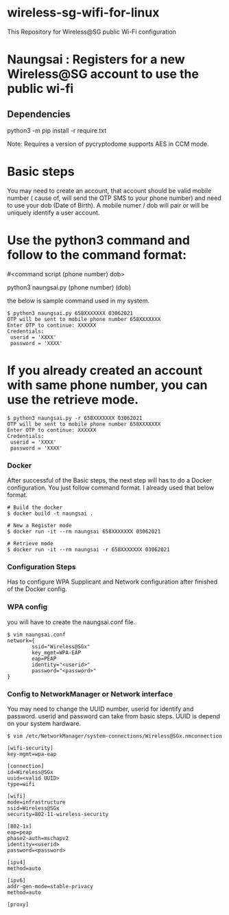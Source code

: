 # wireless-sg-wifi-for-linux

This Repository for Wireless@SG public Wi-Fi configuration

Naungsai : Registers for a new Wireless@SG account to use the public wi-fi
==========================================================================

## Dependencies
python3 -m pip install -r require.txt

Note: Requires a version of pycryptodome supports AES in CCM mode.

# Basic steps
You may need to create an account, that account should be valid mobile number ( cause of, will send the OTP SMS to your phone number) and need to use your dob (Date of Birth).
A mobile numer / dob will pair or will be uniquely identify a user account.

# Use the python3 command and follow to the command format: 

#<command script (phone number) dob>

python3 naungsai.py (phone number) (dob)

the below is sample command used in my system.
```
$ python3 naungsai.py 658XXXXXXX 03062021
OTP will be sent to mobile phone number 658XXXXXXX
Enter OTP to continue: XXXXXX
Credentials:
 userid = 'XXXX'
 password = 'XXXX'
 ```
# If you already created an account with same phone number, you can use the retrieve mode.
```
$ python3 naungsai.py -r 658XXXXXXX 03062021
OTP will be sent to mobile phone number 658XXXXXXX
Enter OTP to continue: XXXXXX
Credentials:
 userid = 'XXXX'
 password = 'XXXX'
```

### Docker
After successful of the Basic steps, the next step will has to do a Docker configuration.
You just follow command format. I already used that below format.
```
# Build the docker
$ docker build -t naungsai .

# New a Register mode
$ docker run -it --rm naungsai 658XXXXXXX 03062021

# Retrieve mode
$ docker run -it --rm naungsai -r 658XXXXXXX 03062021
```
### Configuration Steps
Has to configure WPA Supplicant and Network configuration after finished of the Docker config.

### WPA config
you will have to create the naungsai.conf file.

```
$ vim naungsai.conf
network={
        ssid="Wireless@SGx"
        key_mgmt=WPA-EAP
        eap=PEAP
        identity="<userid>"
        password="<password>"
}
```
### Config to NetworkManager or Network interface

You may need to change the UUID number, userid for identify and password. userid and password can take from  basic steps. UUID is depend on your system hardware.

```
$ vim /etc/NetworkManager/system-connections/Wireless@SGx.nmconnection

[wifi-security]
key-mgmt=wpa-eap

[connection]
id=Wireless@SGx
uuid=<valid UUID>
type=wifi

[wifi]
mode=infrastructure
ssid=Wireless@SGx
security=802-11-wireless-security

[802-1x]
eap=peap
phase2-auth=mschapv2
identity=<userid>
password=<password>

[ipv4]
method=auto

[ipv6]
addr-gen-mode=stable-privacy
method=auto

[proxy]
```
